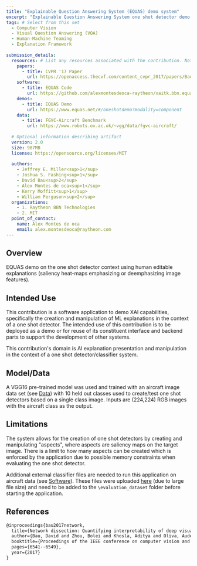 ```yaml
---
title: "Explainable Question Answering System (EQUAS) demo system"
excerpt: "Explainable Question Answering System one shot detector demo modality software."
tags: # Select from this set
  - Computer Vision
  - Visual Question Answering (VQA)
  - Human-Machine Teaming
  - Explanation Framework
   
submission_details:
  resources: # List any resources associated with the contribution. Not all sections are required
    papers:
      - title: CVPR '17 Paper
        url: https://openaccess.thecvf.com/content_cvpr_2017/papers/Bau_Network_Dissection_Quantifying_CVPR_2017_paper.pdf
    software:
      - title: EQUAS Code
        url: https://github.com/alexmontesdeoca-raytheon/xaitk.bbn.equas
    demos:
      - title: EQUAS Demo
        url: https://www.equas.net/#/oneshotdemo?modality=component
    data:
      - title: FGVC-Aircraft Benchmark
        url: https://www.robots.ox.ac.uk/~vgg/data/fgvc-aircraft/
   
  # Optional information describing artifact
  version: 2.0
  size: 987MB
  license: https://opensource.org/licenses/MIT
   
  authors:
    - Jeffrey E. Miller<sup>1</sup>
    - Joshua S. Fashing<sup>1</sup>
    - David Bau<sup>2</sup>
    - Alex Montes de oca<sup>1</sup>
    - Kerry Moffitt<sup>1</sup>
    - William Ferguson<sup>2</sup>
  organizations:
    - 1. Raytheon BBN Technologies
    - 2. MIT
  point_of_contact:
    name: Alex Montes de oca
    email: alex.montesdeoca@raytheon.com
---
```

   
## Overview
EQUAS demo on the one shot detector context using human editable explanations (saliency heat-maps emphasizing or deemphasizing image features).

## Intended Use
This contribution is a software application to demo XAI capabilities, specifically the creation and manipulation of ML explanations in the context of a one shot detector. The intended use of this contribution is to be deployed as a demo or for reuse of its constituent interface and backend parts to support the development of other systems.

This contribution's domain is AI explanation presentation and manipulation in the context of a one shot detector/classifier system.

## Model/Data
A VGG16 pre-trained model was used and trained with an aircraft image data set (see [Data](https://www.robots.ox.ac.uk/~vgg/data/fgvc-aircraft/)) with 10 held out classes used to create/test one shot detectors based on a single class image. Inputs are (224,224) RGB images with the aircraft class as the output.

## Limitations
The system allows for the creation of one shot detectors by creating and manipulating "aspects", where aspects are saliency maps on the target image. There is a limit to how many aspects can be created which is enforced by the application due to possible memory constraints when evaluating the one shot detector.

Additional external classifier files are needed to run this application on aircraft data (see [Software](https://github.com/alexmontesdeoca-raytheon/xaitk.bbn.equas)). These files were uploaded [here](https://data.kitware.com/#authorized_upload/60a2bdad2fa25629b94c8fc3/qC94saJxjrxf8WqtQg5R1uB02Sy5Nm7aSDjzudVY4dRXEzKA8dboWY6MMFRvhX6q) (due to large file size) and need to be added to the `\evaluation_dataset` folder before starting the application.

## References
```tex
@inproceedings{bau2017network,
  title={Network dissection: Quantifying interpretability of deep visual representations},
  author={Bau, David and Zhou, Bolei and Khosla, Aditya and Oliva, Aude and Torralba, Antonio},
  booktitle={Proceedings of the IEEE conference on computer vision and pattern recognition},
  pages={6541--6549},
  year={2017}
}
```